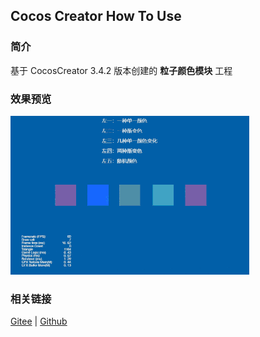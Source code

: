 ## Cocos Creator How To Use

### 简介

基于 CocosCreator 3.4.2 版本创建的 **粒子颜色模块** 工程

### 效果预览
![image](../../gif/202203/2022030536.gif)

### 相关链接
[Gitee](https://gitee.com/mirrors_cocos-creator/test-cases-3d/blob/v3.0/assets/cases/particle) | [Github](https://github.com/cocos-creator/test-cases-3d/blob/v3.0/assets/cases/particle)